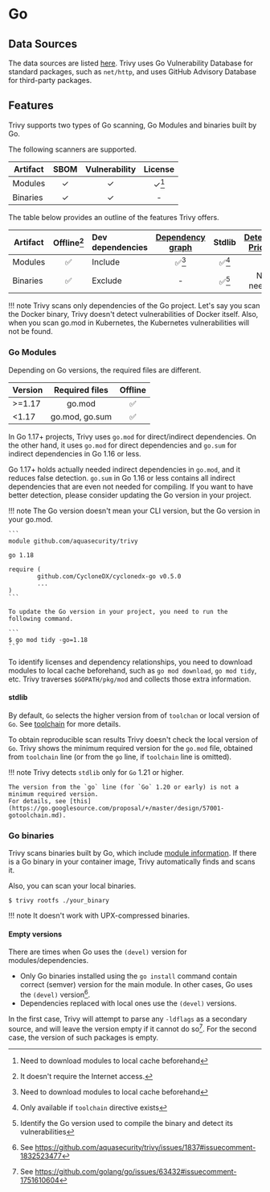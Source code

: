 # Go

## Data Sources
The data sources are listed [here](../../scanner/vulnerability.md#data-sources-1).
Trivy uses Go Vulnerability Database for standard packages, such as `net/http`, and uses GitHub Advisory Database for third-party packages.

## Features
Trivy supports two types of Go scanning, Go Modules and binaries built by Go.

The following scanners are supported.

| Artifact | SBOM  | Vulnerability | License |
| -------- | :---: | :-----------: | :-----: |
| Modules  |   ✓   |       ✓       |  ✓[^2]  |
| Binaries |   ✓   |       ✓       |    -    |

The table below provides an outline of the features Trivy offers.

| Artifact | Offline[^1] | Dev dependencies | [Dependency graph][dependency-graph] | Stdlib | [Detection Priority][detection-priority] |
|----------|:-----------:|:-----------------|:------------------------------------:|:------:|:----------------------------------------:|
| Modules  |      ✅      | Include          |                ✅[^2]                 | ✅[^6]  |                    -                     |
| Binaries |      ✅      | Exclude          |                  -                   | ✅[^4]  |                Not needed                |

!!! note
    Trivy scans only dependencies of the Go project.
    Let's say you scan the Docker binary, Trivy doesn't detect vulnerabilities of Docker itself.
    Also, when you scan go.mod in Kubernetes, the Kubernetes vulnerabilities will not be found.

### Go Modules
Depending on Go versions, the required files are different.

| Version | Required files | Offline |
| ------- | :------------: | :-----: |
| \>=1.17 |     go.mod     |    ✅    |
| <1.17   | go.mod, go.sum |    ✅    |

In Go 1.17+ projects, Trivy uses `go.mod` for direct/indirect dependencies.
On the other hand, it uses `go.mod` for direct dependencies and `go.sum` for indirect dependencies in Go 1.16 or less.

Go 1.17+ holds actually needed indirect dependencies in `go.mod`, and it reduces false detection.
`go.sum` in Go 1.16 or less contains all indirect dependencies that are even not needed for compiling.
If you want to have better detection, please consider updating the Go version in your project.

!!! note
    The Go version doesn't mean your CLI version, but the Go version in your go.mod.

    ```
    module github.com/aquasecurity/trivy
    
    go 1.18
    
    require (
            github.com/CycloneDX/cyclonedx-go v0.5.0
            ...
    )
    ```

    To update the Go version in your project, you need to run the following command.

    ```
    $ go mod tidy -go=1.18
    ```

To identify licenses and dependency relationships, you need to download modules to local cache beforehand,
such as `go mod download`, `go mod tidy`, etc.
Trivy traverses `$GOPATH/pkg/mod` and collects those extra information.

#### stdlib
By default, `Go` selects the higher version from of `toolchan` or local version of `Go`. 
See [toolchain] for more details.

To obtain reproducible scan results Trivy doesn't check the local version of `Go`.
Trivy shows the minimum required version for the `go.mod` file, obtained from `toolchain` line (or from the `go` line, if `toolchain` line is omitted).

!!! note
    Trivy detects `stdlib` only for `Go` 1.21 or higher.

    The version from the `go` line (for `Go` 1.20 or early) is not a minimum required version.
    For details, see [this](https://go.googlesource.com/proposal/+/master/design/57001-gotoolchain.md).
    
    

### Go binaries
Trivy scans binaries built by Go, which include [module information](https://tip.golang.org/doc/go1.18#go-version).
If there is a Go binary in your container image, Trivy automatically finds and scans it.

Also, you can scan your local binaries.

```
$ trivy rootfs ./your_binary
```

!!! note
    It doesn't work with UPX-compressed binaries.

#### Empty versions
There are times when Go uses the `(devel)` version for modules/dependencies.

- Only Go binaries installed using the `go install` command contain correct (semver) version for the main module. 
  In other cases, Go uses the `(devel)` version[^3].
- Dependencies replaced with local ones use the `(devel)` versions.

In the first case, Trivy will attempt to parse any `-ldflags` as a secondary source, and will leave the version
empty if it cannot do so[^5]. For the second case, the version of such packages is empty.

[^1]: It doesn't require the Internet access.
[^2]: Need to download modules to local cache beforehand
[^3]: See https://github.com/aquasecurity/trivy/issues/1837#issuecomment-1832523477
[^4]: Identify the Go version used to compile the binary and detect its vulnerabilities
[^5]: See https://github.com/golang/go/issues/63432#issuecomment-1751610604
[^6]: Only available if `toolchain` directive exists

[dependency-graph]: ../../configuration/reporting.md#show-origins-of-vulnerable-dependencies
[toolchain]: https://go.dev/doc/toolchain
[detection-priority]: ../../scanner/vulnerability.md#detection-priority
